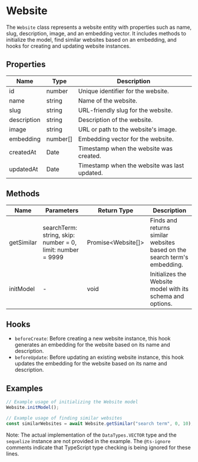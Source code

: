 # Website

The `Website` class represents a website entity with properties such as name, slug, description, image, and an embedding vector. It includes methods to initialize the model, find similar websites based on an embedding, and hooks for creating and updating website instances.

## Properties

| Name         | Type                      | Description                           |
|--------------|---------------------------|---------------------------------------|
| id           | number                    | Unique identifier for the website.    |
| name         | string                    | Name of the website.                  |
| slug         | string                    | URL-friendly slug for the website.    |
| description  | string                    | Description of the website.           |
| image        | string                    | URL or path to the website's image.   |
| embedding    | number[]                  | Embedding vector for the website.     |
| createdAt    | Date                      | Timestamp when the website was created. |
| updatedAt    | Date                      | Timestamp when the website was last updated. |

## Methods

| Name       | Parameters                  | Return Type            | Description                                      |
|------------|-----------------------------|------------------------|--------------------------------------------------|
| getSimilar | searchTerm: string, skip: number = 0, limit: number = 9999 | Promise<Website[]> | Finds and returns similar websites based on the search term's embedding. |
| initModel  | -                           | void                   | Initializes the Website model with its schema and options. |

## Hooks

- `beforeCreate`: Before creating a new website instance, this hook generates an embedding for the website based on its name and description.
- `beforeUpdate`: Before updating an existing website instance, this hook updates the embedding for the website based on its name and description.

## Examples

```typescript
// Example usage of initializing the Website model
Website.initModel();

// Example usage of finding similar websites
const similarWebsites = await Website.getSimilar("search term", 0, 10);
```

Note: The actual implementation of the `DataTypes.VECTOR` type and the `sequelize` instance are not provided in the example. The `@ts-ignore` comments indicate that TypeScript type checking is being ignored for these lines.